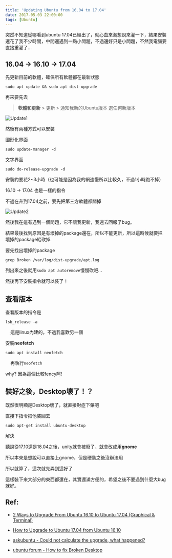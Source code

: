 ```yaml
---
title: 'Updating Ubuntu from 16.04 to 17.04'
date: 2017-05-03 22:00:00
tags: [Ubuntu]
---
```


突然不知道從哪看到ubuntu 17.04已經出了，就心血來潮想說來灌一下，結果安裝還花了我不少時間，中間還遇到一點小問題，不過還好只是小問題，不然我電腦要直接重灌了…

## 16.04 -> 16.10 -> 17.04

先更新目前的軟體，確保所有軟體都在最新狀態

    sudo apt update && sudo apt dist-upgrade
  
再來要先去

  > **軟體和更新** > 更新 > 通知我新的Ubuntu版本 選任何新版本
  
![Update1](http://i.imgur.com/dZe6Rnk.png)

然後有兩種方式可以安裝

圖形化界面

    sudo update-manager -d
  
文字界面
 
    sudo do-release-upgrade -d
  
安裝約要花2~3小時（也可能是因為我的網速慢所以比較久，不過1小時跑不掉）

16.10 -> 17.04 也是一樣的指令

不過在升到17.04之前，要先把第三方軟體都關掉

![Update2](http://i.imgur.com/9HY1C91.png)

然後我在這有遇到一個問題，它不讓我更新，我還去回報了bug。

結果最後找到原因是有壞掉的package還在，所以不能更新，所以這時候就要把壞掉的package給砍掉

要先找出壞掉的package

    grep Broken /var/log/dist-upgrade/apt.log
    
列出來之後就用`sudo apt autoremove`慢慢砍吧…
    
然後再下安裝指令就可以裝了！

## 查看版本

查看版本的指令是

    lsb_release -a
    
這是linux內建的，不過我喜歡另一個

安裝**neofetch**

    sudo apt install neofetch
    
再執行`neofetch`

why? 因為這個比較fency阿!

## 裝好之後，Desktop壞了！？

既然很明顯是Desktop壞了，就直接對症下藥吧

直接下指令把他裝回去

    sudo apt-get install ubuntu-desktop
    
解決

聽說從17.10還是18.04之後，unity就會被廢了，就會改成用**gnome**

所以本來是想說可以直接上gnome，但是硬裝之後沒辦法用

所以就算了，這次就先弄到這好了

這樣裝下來大部分的東西都還在，其實還滿方便的，希望之後不要遇到什麼大bug就好。

## Ref:

- [2 Ways to Upgrade From Ubuntu 16.10 to Ubuntu 17.04 (Graphical & Terminal)](https://www.linuxbabe.com/ubuntu/upgrade-ubuntu-16-10-to-17-04)

- [How to Upgrade to Ubuntu 17.04 from Ubuntu 16.10](http://ubuntuhandbook.org/index.php/2017/04/upgrade-to-ubuntu-17-04-from-ubuntu-16-10/)

- [askubuntu - Could not calculate the upgrade, what happened?](https://askubuntu.com/questions/360293/could-not-calculate-the-upgrade-what-happened)

- [ubuntu forum - How to fix Broken Desktop](https://ubuntuforums.org/showthread.php?t=1895565dd)
